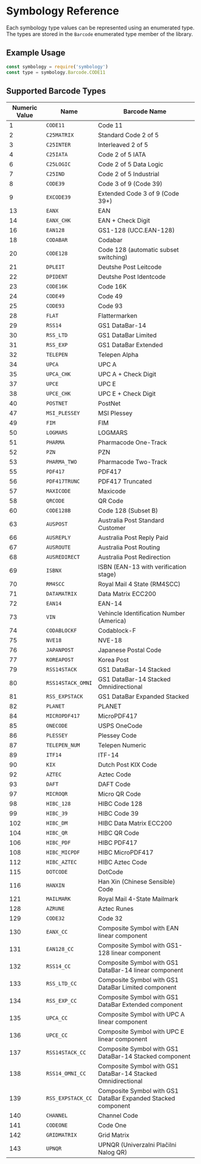 # Symbology Reference

Each symbology type values can be represented using an enumerated type. The types are stored in the `Barcode` enumerated type member of the library.

## Example Usage

```js
const symbology = require('symbology')
const type = symbology.Barcode.CODE11
```

## Supported Barcode Types

| Numeric Value | Name              | Barcode Name                                                 |
|---------------|-------------------|--------------------------------------------------------------|
| 1             | `CODE11`          | Code 11                                                      |
| 2             | `C25MATRIX`       | Standard Code 2 of 5                                         |
| 3             | `C25INTER`        | Interleaved 2 of 5                                           |
| 4             | `C25IATA`         | Code 2 of 5 IATA                                             |
| 6             | `C25LOGIC`        | Code 2 of 5 Data Logic                                       |
| 7             | `C25IND`          | Code 2 of 5 Industrial                                       |
| 8             | `CODE39`          | Code 3 of 9 (Code 39)                                        |
| 9             | `EXCODE39`        | Extended Code 3 of 9 (Code 39+)                              |
| 13            | `EANX`            | EAN                                                          |
| 14            | `EANX_CHK`        | EAN + Check Digit                                            |
| 16            | `EAN128`          | GS1-128 (UCC.EAN-128)                                        |
| 18            | `CODABAR`         | Codabar                                                      |
| 20            | `CODE128`         | Code 128 (automatic subset switching)                        |
| 21            | `DPLEIT`          | Deutshe Post Leitcode                                        |
| 22            | `DPIDENT`         | Deutshe Post Identcode                                       |
| 23            | `CODE16K`         | Code 16K                                                     |
| 24            | `CODE49`          | Code 49                                                      |
| 25            | `CODE93`          | Code 93                                                      |
| 28            | `FLAT`            | Flattermarken                                                |
| 29            | `RSS14`           | GS1 DataBar-14                                               |
| 30            | `RSS_LTD`         | GS1 DataBar Limited                                          |
| 31            | `RSS_EXP`         | GS1 DataBar Extended                                         |
| 32            | `TELEPEN`         | Telepen Alpha                                                |
| 34            | `UPCA`            | UPC A                                                        |
| 35            | `UPCA_CHK`        | UPC A + Check Digit                                          |
| 37            | `UPCE`            | UPC E                                                        |
| 38            | `UPCE_CHK`        | UPC E + Check Digit                                          |
| 40            | `POSTNET`         | PostNet                                                      |
| 47            | `MSI_PLESSEY`     | MSI Plessey                                                  |
| 49            | `FIM`             | FIM                                                          |
| 50            | `LOGMARS`         | LOGMARS                                                      |
| 51            | `PHARMA`          | Pharmacode One-Track                                         |
| 52            | `PZN`             | PZN                                                          |
| 53            | `PHARMA_TWO`      | Pharmacode Two-Track                                         |
| 55            | `PDF417`          | PDF417                                                       |
| 56            | `PDF417TRUNC`     | PDF417 Truncated                                             |
| 57            | `MAXICODE`        | Maxicode                                                     |
| 58            | `QRCODE`          | QR Code                                                      |
| 60            | `CODE128B`        | Code 128 (Subset B)                                          |
| 63            | `AUSPOST`         | Australia Post Standard Customer                             |
| 66            | `AUSREPLY`        | Australia Post Reply Paid                                    |
| 67            | `AUSROUTE`        | Australia Post Routing                                       |
| 68            | `AUSREDIRECT`     | Australia Post Redirection                                   |
| 69            | `ISBNX`           | ISBN (EAN-13 with verification stage)                        |
| 70            | `RM4SCC`          | Royal Mail 4 State (RM4SCC)                                  |
| 71            | `DATAMATRIX`      | Data Matrix ECC200                                           |
| 72            | `EAN14`           | EAN-14                                                       |
| 73            | `VIN`             | Vehincle Identification Number (America)                     |
| 74            | `CODABLOCKF`      | Codablock-F                                                  |
| 75            | `NVE18`           | NVE-18                                                       |
| 76            | `JAPANPOST`       | Japanese Postal Code                                         |
| 77            | `KOREAPOST`       | Korea Post                                                   |
| 79            | `RSS14STACK`      | GS1 DataBar-14 Stacked                                       |
| 80            | `RSS14STACK_OMNI` | GS1 DataBar-14 Stacked Omnidirectional                       |
| 81            | `RSS_EXPSTACK`    | GS1 DataBar Expanded Stacked                                 |
| 82            | `PLANET`          | PLANET                                                       |
| 84            | `MICROPDF417`     | MicroPDF417                                                  |
| 85            | `ONECODE`         | USPS OneCode                                                 |
| 86            | `PLESSEY`         | Plessey Code                                                 |
| 87            | `TELEPEN_NUM`     | Telepen Numeric                                              |
| 89            | `ITF14`           | ITF-14                                                       |
| 90            | `KIX`             | Dutch Post KIX Code                                          |
| 92            | `AZTEC`           | Aztec Code                                                   |
| 93            | `DAFT`            | DAFT Code                                                    |
| 97            | `MICROQR`         | Micro QR Code                                                |
| 98            | `HIBC_128`        | HIBC Code 128                                                |
| 99            | `HIBC_39`         | HIBC Code 39                                                 |
| 102           | `HIBC_DM`         | HIBC Data Matrix ECC200                                      |
| 104           | `HIBC_QR`         | HIBC QR Code                                                 |
| 106           | `HIBC_PDF`        | HIBC PDF417                                                  |
| 108           | `HIBC_MICPDF`     | HIBC MicroPDF417                                             |
| 112           | `HIBC_AZTEC`      | HIBC Aztec Code                                              |
| 115           | `DOTCODE`         | DotCode                                                      |
| 116           | `HANXIN`          | Han Xin (Chinese Sensible) Code                              |
| 121           | `MAILMARK`        | Royal Mail 4-State Mailmark                                  |
| 128           | `AZRUNE`          | Aztec Runes                                                  |
| 129           | `CODE32`          | Code 32                                                      |
| 130           | `EANX_CC`         | Composite Symbol with EAN linear component                   |
| 131           | `EAN128_CC`       | Composite Symbol with GS1-128 linear component               |
| 132           | `RSS14_CC`        | Composite Symbol with GS1 DataBar-14 linear component        |
| 133           | `RSS_LTD_CC`      | Composite Symbol with GS1 DataBar Limited component          |
| 134           | `RSS_EXP_CC`      | Composite Symbol with GS1 DataBar Extended component         |
| 135           | `UPCA_CC`         | Composite Symbol with UPC A linear component                 |
| 136           | `UPCE_CC`         | Composite Symbol with UPC E linear component                 |
| 137           | `RSS14STACK_CC`   | Composite Symbol with GS1 DataBar-14 Stacked component       |
| 138           | `RSS14_OMNI_CC`   | Composite Symbol with GS1 DataBar-14 Stacked Omnidirectional |
| 139           | `RSS_EXPSTACK_CC` | Composite Symbol with GS1 DataBar Expanded Stacked component |
| 140           | `CHANNEL`         | Channel Code                                                 |
| 141           | `CODEONE`         | Code One                                                     |
| 142           | `GRIDMATRIX`      | Grid Matrix                                                  |
| 143           | `UPNQR`           | UPNQR (Univerzalni Plačilni Nalog QR)                        |
